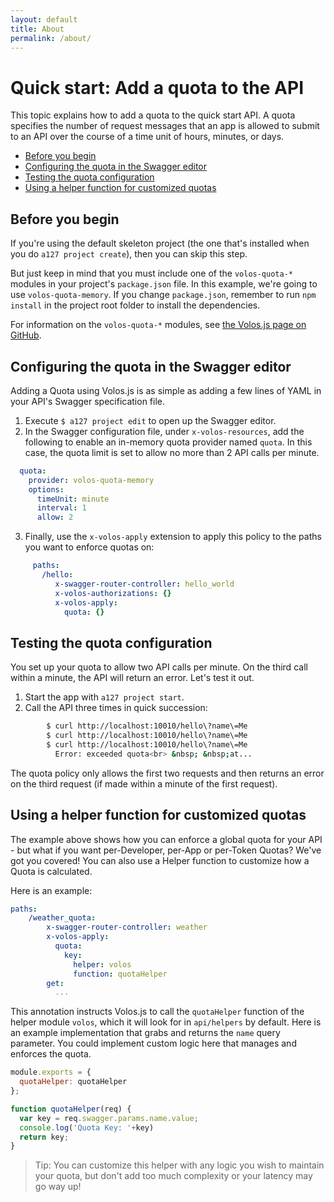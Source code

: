 ```yaml
---
layout: default
title: About
permalink: /about/
---
```


# Quick start: Add a quota to the API

This topic explains how to add a quota to the quick start API. A quota specifies the number of request messages that an app is allowed to submit to an API over the course of a time unit of hours, minutes, or days.

* [Before you begin](#before)
* [Configuring the quota in the Swagger editor](#configure)
* [Testing the quota configuration](#test)
* [Using a helper function for customized quotas](#quota-helper)

## <a name='before'></a>Before you begin

If you're using the default skeleton project (the one that's installed when you do `a127 project create`), then you can skip this step.

But just keep in mind that you must include one of the `volos-quota-*` modules in your project's `package.json` file. In this example, we're going to use `volos-quota-memory`. If you change `package.json`, remember to run `npm install` in the project root folder to install the dependencies.

For information on the `volos-quota-*` modules, see [the Volos.js page on GitHub](https://github.com/apigee-127/volos).

## <a name='configure'></a>Configuring the quota in the Swagger editor

Adding a Quota using Volos.js is as simple as adding a few lines of YAML in your API's Swagger specification file.

1. Execute `$ a127 project edit` to open up the Swagger editor.
2. In the Swagger configuration file, under `x-volos-resources`, add the following to enable an in-memory quota provider named `quota`. In this case, the quota limit is set to allow no more than 2 API calls per minute.

  ```yaml
    quota:
      provider: volos-quota-memory
      options:
        timeUnit: minute
        interval: 1
        allow: 2
  ```

3. Finally, use the `x-volos-apply` extension to apply this policy to the paths you want to enforce quotas on:
```yaml
     paths:
       /hello:
          x-swagger-router-controller: hello_world
          x-volos-authorizations: {}
          x-volos-apply:
            quota: {}
```

## <a name='test'></a>Testing the quota configuration

You set up your quota to allow two API calls per minute. On the third call within a minute, the API will return an error. Let's test it out.

1. Start the app with `a127 project start`.
2. Call the API three times in quick succession:
  ```bash
          $ curl http://localhost:10010/hello\?name\=Me
          $ curl http://localhost:10010/hello\?name\=Me
          $ curl http://localhost:10010/hello\?name\=Me
            Error: exceeded quota<br> &nbsp; &nbsp;at...
  ```

The quota policy only allows the first two requests and then returns an error on the third request (if made within a minute of the first request).

## <a name='quota-helper'></a>Using a helper function for customized quotas

The example above shows how you can enforce a global quota for your API - but what if you want per-Developer, per-App or per-Token Quotas?  We've got you covered!  You can also use a Helper function to customize how a Quota is calculated.

Here is an example:

```yaml
paths:
    /weather_quota:
        x-swagger-router-controller: weather
        x-volos-apply:
          quota:
            key:
              helper: volos
              function: quotaHelper
        get:
          ...
```

This annotation instructs Volos.js to call the `quotaHelper` function of the helper module `volos`, which it will look for in `api/helpers` by default.  Here is an example implementation that grabs and returns the `name` query parameter. You could implement custom logic here that manages and enforces the quota.

```javascript
module.exports = {
  quotaHelper: quotaHelper
};

function quotaHelper(req) {
  var key = req.swagger.params.name.value;
  console.log('Quota Key: '+key)
  return key;
}

```

>Tip: You can customize this helper with any logic you wish to maintain your quota, but don't add too much complexity or your latency may go way up!

